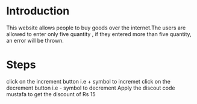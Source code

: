 # Introduction
This website allows people to buy goods over the internet.The users are allowed to enter only five quantity , if they entered more than five quantity, an error will be 
thrown.

# Steps
 click on the increment button i.e + symbol to incremet
 click on the decrement button i.e - symbol to decrement
 Apply the discout code mustafa to get the discount of Rs 15
 
 

